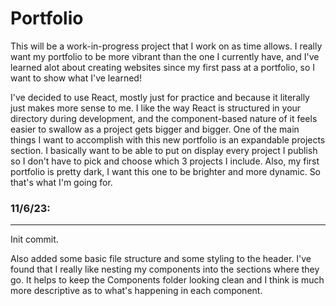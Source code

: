 # Portfolio

This will be a work-in-progress project that I work on as time allows. I really want my portfolio to be more vibrant than the one I currently have, and I've learned alot about creating websites since my first pass at a portfolio, so I want to show what I've learned!

I've decided to use React, mostly just for practice and because it literally just makes more sense to me. I like the way React is structured in your directory during development, and the component-based nature of it feels easier to swallow as a project gets bigger and bigger. 
One of the main things I want to accomplish with this new portfolio is an expandable projects section. I basically want to be able to put on display every project I publish so I don't have to pick and choose which 3 projects I include. 
Also, my first portfolio is pretty dark, I want this one to be brighter and more dynamic. So that's what I'm going for.

### 11/6/23:

---

Init commit.

Also added some basic file structure and some styling to the header. I've found that I really like nesting my components into the sections where they go. It helps to keep the Components folder looking clean and I think is much more descriptive as to what's happening in each component.
